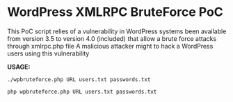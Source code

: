 WordPress XMLRPC BruteForce PoC
===========
This PoC script relies of a vulnerability in WordPress systems been available from version 3.5 to version 4.0 (included) that allow a brute force attacks through xmlrpc.php file
A malicious attacker might to hack a WordPress users using this vulnerability

**USAGE:**

`./wpbruteforce.php URL users.txt passwords.txt`

`php wpbruteforce.php URL users.txt passwords.txt`
